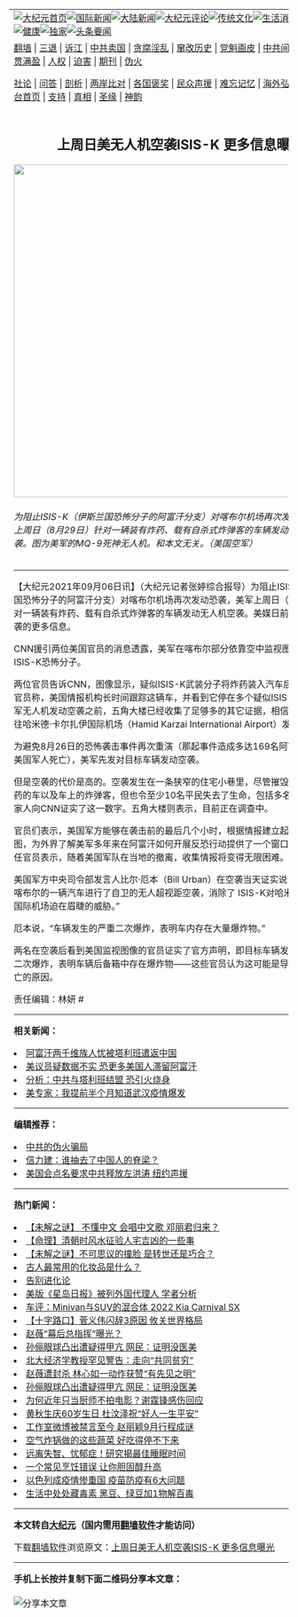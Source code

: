 <a name="1" id="1" target="_blank"></a><span id="1"></span>
<table align=center border="0"><tr><td colspan="2" VALIGN=TOP><a href="https://github.com/wqdccn312/djy/blob/master/gb/nf1351518.md#1"><img src="https://raw.githubusercontent.com/wqdccn312/www/master/t/djy/1.jpg" title="大纪元首页" alt="大纪元首页"></a><a href="https://github.com/wqdccn312/djy/blob/master/gb/n24hr.md#1"><img src="https://raw.githubusercontent.com/wqdccn312/www/master/t/djy/3.jpg" title="国际新闻" alt="国际新闻"></a><a href="https://github.com/wqdccn312/djy/blob/master/gb/nsc413.md#1"><img src="https://raw.githubusercontent.com/wqdccn312/www/master/t/djy/4.jpg" title="大陆新闻" alt="大陆新闻"></a><a href="https://github.com/wqdccn312/djy/blob/master/gb/news392.md#1"><img src="https://raw.githubusercontent.com/wqdccn312/www/master/t/djy/5.jpg" title="大纪元评论" alt="大纪元评论"></a><a href="https://github.com/wqdccn312/djy/blob/master/gb/news2007.md#1"><img src="https://raw.githubusercontent.com/wqdccn312/www/master/t/djy/6.jpg" title="传统文化" alt="传统文化"></a><a href="https://github.com/wqdccn312/djy/blob/master/gb/news2008.md#1"><img src="https://raw.githubusercontent.com/wqdccn312/www/master/t/djy/7.jpg" title="生活消费" alt="生活消费"></a><a href="https://github.com/wqdccn312/djy/blob/master/gb/ncyule.md#1"><img src="https://raw.githubusercontent.com/wqdccn312/www/master/t/djy/8.jpg" title="娱乐休闲" alt="娱乐休闲"></a><a href="https://github.com/wqdccn312/djy/blob/master/gb/nsc1002.md#1"><img src="https://raw.githubusercontent.com/wqdccn312/www/master/t/djy/9.jpg" title="健康" alt="健康"></a><a href="https://github.com/wqdccn312/djy/blob/master/gb/nf6092.md#1"><img src="https://raw.githubusercontent.com/wqdccn312/www/master/t/djy/10a.jpg" title="独家" alt="独家"></a><a href="https://github.com/wqdccn312/djy/blob/master/gb/nf4514.md#1"><img src="https://raw.githubusercontent.com/wqdccn312/www/master/t/djy/12a.jpg" title="头条要闻" alt="头条要闻"></a></td></tr>
<tr><td colspan="2" VALIGN=TOP><a target="_blank" href="https://github.com/wqdccn312/www/blob/master/README.md?zsrh#1">翻墙</a> | <a target="_blank" href="https://github.com/wqdccn312/djy/blob/master/gb/nf5657.md#1">三退</a> | <a target="_blank" href="https://github.com/wqdccn312/djy/blob/master/gb/nf6124.md#1">诉江</a> | <a target="_blank" href="https://github.com/wqdccn312/djy/blob/master/gb/nf1176117.md#1">中共卖国</a> | <a target="_blank" href="https://github.com/wqdccn312/djy/blob/master/gb/nf5773.md#1">贪腐淫乱</a> | <a target="_blank" href="https://github.com/wqdccn312/djy/blob/master/gb/nf1176115.md#1">窜改历史</a> | <a target="_blank" href="https://github.com/wqdccn312/djy/blob/master/gb/nf1176107.md#1">党魁画皮</a> | <a target="_blank" href="https://github.com/wqdccn312/djy/blob/master/gb/nf1320400.md#1">中共间谍</a> | <a target="_blank" href="https://github.com/wqdccn312/djy/blob/master/gb/nf1176114.md#1">破坏传统</a> | <a target="_blank" href="https://github.com/wqdccn312/ntdtv/blob/master/gb/prog447_1.md#1">恶贯满盈</a> | <a target="_blank" href="https://github.com/wqdccn312/djy/blob/master/gb/ncid278.md#1">人权</a> | <a target="_blank" href="https://github.com/wqdccn312/djy/blob/master/gb/nf1176111.md#1">迫害</a> | <a target="_blank" href="https://gitlab.com/szzdlab/mh-qikan/blob/master/README.md#1">期刊</a> | <a target="_blank" href="https://github.com/wqdccn312/djy/blob/master/gb/nf5562.md#1">伪火</a></p><p><a target="_blank" href="https://github.com/wqdccn312/djy/blob/master/gb/9p.md#1">社论</a> | <a target="_blank" href="https://github.com/wqdccn312/djy/blob/master/gb/nf4378.md#1">问答</a> | <a target="_blank" href="https://github.com/wqdccn312/djy/blob/master/gb/nf5792.md#1">剖析</a> | <a target="_blank" href="https://github.com/wqdccn312/djy/blob/master/gb/nf5735.md#1">两岸比对</a> | <a target="_blank" href="https://github.com/wqdccn312/djy/blob/master/gb/nf6119.md#1">各国褒奖</a> | <a target="_blank" href="https://github.com/wqdccn312/djy/blob/master/gb/nf6120.md#1">民众声援</a> | <a target="_blank" href="https://github.com/wqdccn312/djy/blob/master/gb/nf1188594.md#1">难忘记忆</a> | <a target="_blank" href="https://github.com/wqdccn312/djy/blob/master/gb/nf3180.md#1">海外弘传</a> | <a target="_blank" href="https://github.com/wqdccn312/djy/blob/master/gb/nf5410.md#1">万人上访</a> | <a target="_blank" href="https://github.com/wqdccn312/www/blob/master/README.md?zsrh#1">平台首页</a> | <a target="_blank" href="https://github.com/wqdccn312/djy/blob/master/gb/nf4386.md#1">支持</a> | <a target="_blank" href="https://github.com/wqdccn312/djy/blob/master/gb/nf4389.md#1">真相</a> | <a target="_blank" href="https://github.com/wqdccn312/djy/blob/master/gb/nf5790.md#1">圣缘</a> | <a target="_blank" href="https://github.com/wqdccn312/djy/blob/master/gb/nf4786.md#1">神韵</a></td></tr>
<tr><td VALIGN=TOP width="626"><h2 align=center>上周日美无人机空袭ISIS-K 更多信息曝光</h2>
<img width="600" src="https://i.epochtimes.com/assets/uploads/2021/09/id13212428-7414675214_f7d44f179b_k-600x400.jpg" />
<h6>为阻止ISIS-K（伊斯兰国恐怖分子的阿富汗分支）对喀布尔机场再次发动恐袭，美军上周日（8月29日）针对一辆装有炸药、载有自杀式炸弹客的车辆发动了无人机空袭。图为美军的MQ-9死神无人机。和本文无关。（美国空军）
</h6>
<hr>
	<p>【大纪元2021年09月06日讯】（大纪元记者张婷综合报导）为阻止ISIS-K（伊斯兰国恐怖分子的阿富汗分支）对<ahref="https://github.com/wqdccn312/djy/blob/master/gb/tag/%E5%96%80%E5%B8%83%E5%B0%94.md#1">喀布尔</a>机场再次发动恐袭，美军上周日（8月29日）针对一辆装有炸药、载有自杀式炸弹客的车辆发动无人机空袭。美媒日前了解到有关空袭的更多信息。</p>
<p>CNN援引两位美国官员的消息透露，美军在<ahref="https://github.com/wqdccn312/djy/blob/master/gb/tag/%E5%96%80%E5%B8%83%E5%B0%94.md#1">喀布尔</a>部分依靠空中监视图像来瞄准疑似ISIS-K恐怖分子。</p>
<p>两位官员告诉CNN，图像显示，疑似ISIS-K武装分子将炸药装入汽车后备箱。第三位官员称，美国情报机构长时间跟踪这辆车，并看到它停在多个疑似ISIS-K地点。在美军无人机发动空袭之前，五角大楼已经收集了足够多的其它证据，相信这辆车是要前往哈米德·卡尔扎伊国际机场（Hamid Karzai International Airport）发动恐袭的。</p>
<p>为避免8月26日的恐怖袭击事件再次重演（那起事件造成多达169名阿富汗人和13名美国军人死亡），美军先发对目标车辆发动空袭。</p>
<p>但是空袭的代价是高的。空袭发生在一条狭窄的住宅小巷里，尽管摧毁了那辆装有炸药的车以及车上的炸弹客，但也令至少10名平民失去了生命，包括多名儿童。遇难者家人向CNN证实了这一数字。五角大楼则表示，目前正在调查中。</p>
<p>官员们表示，美国军方能够在袭击前的最后几个小时，根据情报建立起一个详细拼图，为外界了解美军多年来在阿富汗如何开展反恐行动提供了一个窗口。但现任和前任官员表示，随着美国军队在当地的撤离，收集情报将变得无限困难。</p>
<p>美国军方中央司令部发言人比尔·厄本（Bill Urban）在空袭当天证实说，“美军今天对喀布尔的一辆汽车进行了自卫的无人超视距空袭，消除了 ISIS-K对哈米德·卡尔扎伊国际机场迫在眉睫的威胁。”</p>
<p>厄本说，“车辆发生的严重二次爆炸，表明车内存在大量爆炸物。”</p>
<p>两名在空袭后看到美国监视图像的官员证实了官方声明，即目标车辆发生了大规模的二次爆炸，表明车辆后备箱中存在爆炸物——这些官员认为这可能是导致附近平民死亡的原因。</p>
<p>责任编辑：林妍 #</p>
	
<hr>


<strong>相关新闻：</strong>
<li><a href="https://github.com/wqdccn312/djy/blob/master/gb/21/9/4/n13209602.md#1">阿富汗两千维族人忧被塔利班遣返中国</a></li>
<li><a href="https://github.com/wqdccn312/djy/blob/master/gb/21/9/4/n13209779.md#1">美议员疑数据不实 恐更多美国人滞留阿富汗</a></li>
<li><a href="https://github.com/wqdccn312/djy/blob/master/gb/21/9/4/n13209905.md#1">分析：中共与塔利班结盟 恐引火烧身</a></li>
<li><a href="https://github.com/wqdccn312/djy/blob/master/gb/21/9/5/n13212212.md#1">美专家：我提前半个月知道武汉疫情爆发</a></li>
<hr>


<strong>编辑推荐：</strong>
<li><a href="https://github.com/upjkzu3674/djy/blob/master/gb/16/1/21/n4622075.md?dfh#1" target="_blank">中共的伪火骗局</a></li><li><a href="https://github.com/tsiac2612/djy/blob/master/gb/18/1/18/n10066904.md#1" target="_blank">信力建：谁抽去了中国人的脊梁？</a></li><li><a href="https://github.com/tsiac2612/djy/blob/master/gb/19/7/26/n11411173.md#1" target="_blank">美国会点名要求中共释放左洪涛 纽约声援</a></li>
<hr>

<strong>热门新闻：</strong>
<li><a href="https://github.com/wqdccn312/djy/blob/master/gb/21/9/2/n13205792.md#1">【未解之谜】 不懂中文 会唱中文歌 邓丽君归来？</a></li>
<li><a href="https://github.com/wqdccn312/djy/blob/master/gb/21/7/23/n13108846.md#1">【命理】清朝时风水征验人宅吉凶的一些事</a></li>
<li><a href="https://github.com/wqdccn312/djy/blob/master/gb/21/8/28/n13194661.md#1">【未解之谜】不可思议的撞脸 是转世还是巧合？</a></li>
<li><a href="https://github.com/wqdccn312/djy/blob/master/gb/21/8/27/n13191066.md#1">古人最常用的化妆品是什么？</a></li>
<li><a href="https://github.com/wqdccn312/djy/blob/master/gb/21/8/29/n13196066.md#1">告别进化论</a></li>
<li><a href="https://github.com/wqdccn312/djy/blob/master/gb/21/9/5/n13211486.md#1">美版《星岛日报》被列外国代理人 学者分析</a></li>
<li><a href="https://github.com/wqdccn312/djy/blob/master/gb/21/9/4/n13209782.md#1">车评：Minivan与SUV的混合体  2022 Kia Carnival SX</a></li>
<li><a href="https://github.com/wqdccn312/djy/blob/master/gb/21/9/4/n13210242.md#1">【十字路口】菅义伟闪辞3原因 攸关世界格局</a></li>
<li><a href="https://github.com/wqdccn312/djy/blob/master/gb/21/9/3/n13207021.md#1">赵薇“幕后总指挥”曝光？</a></li>
<li><a href="https://github.com/wqdccn312/djy/blob/master/gb/21/9/2/n13206555.md#1">孙俪眼球凸出遭疑得甲亢 网民：证明没医美</a></li>
<li><a href="https://github.com/wqdccn312/djy/blob/master/gb/21/9/2/n13206414.md#1">北大经济学教授罕见警告：走向“共同贫穷”</a></li>
<li><a href="https://github.com/wqdccn312/djy/blob/master/gb/21/9/3/n13209059.md#1">赵薇遭封杀 林心如一动作获赞“有先见之明”</a></li>
<li><a href="https://github.com/wqdccn312/djy/blob/master/gb/21/9/2/n13206555.md#1">孙俪眼球凸出遭疑得甲亢 网民：证明没医美</a></li>
<li><a href="https://github.com/wqdccn312/djy/blob/master/gb/21/9/3/n13208868.md#1">为何近年只当厨师不拍电影？谢霆锋感伤回应</a></li>
<li><a href="https://github.com/wqdccn312/djy/blob/master/gb/21/9/2/n13206073.md#1">黄秋生庆60岁生日 杜汶泽祝“好人一生平安”</a></li>
<li><a href="https://github.com/wqdccn312/djy/blob/master/gb/21/9/3/n13209273.md#1">工作室微博被禁言至今 赵丽颖9月行程成谜</a></li>
<li><a href="https://github.com/wqdccn312/djy/blob/master/gb/21/9/3/n13208358.md#1">空气炸锅做的这些蔬菜 好吃得停不下来</a></li>
<li><a href="https://github.com/wqdccn312/djy/blob/master/gb/21/9/1/n13201822.md#1">远离失智、忧郁症！研究揭最佳睡眠时间</a></li>
<li><a href="https://github.com/wqdccn312/djy/blob/master/gb/21/9/4/n13210320.md#1">一个常见烹饪错误 让你胆固醇升高</a></li>
<li><a href="https://github.com/wqdccn312/djy/blob/master/gb/21/9/4/n13210581.md#1">以色列成疫情惨重国 疫苗防疫有6大问题</a></li>
<li><a href="https://github.com/wqdccn312/djy/blob/master/gb/21/9/2/n13205789.md#1">生活中处处藏毒素 黑豆、绿豆加1物解百毒</a></li>
<hr>

<strong>本文转自<a href="https://www.epochtimes.com">大纪元</a>（国内需用<a href="https://github.com/wqdccn312/www/blob/master/README.md#8">翻墙软件</a>才能访问）</strong><p>下载<a href="https://github.com/wqdccn312/www/blob/master/README.md#8">翻墙软件</a>浏览原文：<a href="https://www.epochtimes.com/gb/21/9/5/n13212424.htm">上周日美无人机空袭ISIS-K 更多信息曝光</a></p><hr>

<strong>手机上长按并复制下面二维码分享本文章：</strong><br><br><img src="https://chart.apis.google.com/chart?cht=qr&chs=240x240&choe=UTF-8&chld=M|2&chl=https://github.com/wqdccn312/djy/blob/master/gb/21/9/5/n13212424.md%231" title="分享本文章"></td><td VALIGN=TOP><a href="https://github.com/wqdccn312/djy/blob/master/gb/16/1/21/n4622075.md?dfh#1" target="_blank"><img src="https://raw.githubusercontent.com/wqdccn312/djy/master/gb/300/wei-f1.jpg" title="中共的伪火骗局"  alt="中共的伪火骗局"></a><br><a href="https://github.com/wqdccn312/www/blob/master/README.md?dfh#9" target="_blank"><img src="https://raw.githubusercontent.com/wqdccn312/djy/master/gb/300/yong-h.jpg" title="永恒的见证"  alt="永恒的见证"></a><br><a href="https://github.com/wqdccn312/djy/blob/master/gb/13/9/29/n3974789.md?dfh#1" target="_blank"><img src="https://raw.githubusercontent.com/wqdccn312/djy/master/gb/300/shang-lnz.jpg" title="善良女子被中共投男牢"  alt="善良女子被中共投男牢"></a><br><a href="https://github.com/wqdccn312/djy/blob/master/gb/16/3/16/n4663449.md?dfh#1" target="_blank"><img src="https://raw.githubusercontent.com/wqdccn312/djy/master/gb/300/huo-z3.jpg" title="警卫目击活摘器官"  alt="警卫目击活摘器官"></a><br><a href="https://github.com/wqdccn312/djy/blob/master/gb/16/8/7/n8177641.md?dfh#1" target="_blank"><img src="https://raw.githubusercontent.com/wqdccn312/djy/master/gb/300/huo-z4.jpg" title="证人描述活摘恐怖"  alt="证人描述活摘恐怖"></a><br><a href="https://github.com/wqdccn312/djy/blob/master/gb/10/4/19/n2881569.md?dfh#1" target="_blank"><img src="https://raw.githubusercontent.com/wqdccn312/djy/master/gb/300/huo-z1.jpg" title="揭开活摘器官黑幕"  alt="揭开活摘器官黑幕"></a><br><a href="https://github.com/wqdccn312/djy/blob/master/gb/10/11/7/n3077476.md?dfh#1" target="_blank"><img src="https://raw.githubusercontent.com/wqdccn312/djy/master/gb/300/ma-ks.jpg" title="马克思的成魔之路"  alt="马克思的成魔之路"></a><br><a href="https://github.com/wqdccn312/djy/blob/master/gb/14/6/9/n4173977.md?dfh#1" target="_blank"><img src="https://raw.githubusercontent.com/wqdccn312/djy/master/gb/300/chang-zs.jpg" title="藏字石 蕴天机"  alt="藏字石 蕴天机"></a><br><a href="https://github.com/wqdccn312/djy/blob/master/gb/18/5/10/n10381511.md?dfh#1" target="_blank"><img src="https://raw.githubusercontent.com/wqdccn312/djy/master/gb/300/st1.jpg" title="关注三亿人三退"  alt="关注三亿人三退"></a><br><a href="https://github.com/wqdccn312/djy/blob/master/gb/18/3/21/n10237682.md?dfh#1" target="_blank"><img src="https://raw.githubusercontent.com/wqdccn312/djy/master/gb/300/jie-t.jpg" title="解体中共复兴中华"  alt="解体中共复兴中华"></a><br><a href="https://github.com/wqdccn312/djy/blob/master/gb/9/2/9/n2422991.md?dfh#1" target="_blank"><img src="https://raw.githubusercontent.com/wqdccn312/djy/master/gb/300/gao-zs.jpg" title="中共迫害良心律师"  alt="中共迫害良心律师"></a><br><a href="https://github.com/wqdccn312/djy/blob/master/gb/18/12/9/n10900044.md?dfh#1" target="_blank"><img src="https://raw.githubusercontent.com/wqdccn312/djy/master/gb/300/sj1.jpg" title="三百多万人举报江泽民"  alt="三百多万人举报江泽民"></a><br><a href="https://github.com/wqdccn312/djy/blob/master/gb/18/8/28/n10672014.md?dfh#1" target="_blank"><img src="https://raw.githubusercontent.com/wqdccn312/djy/master/gb/300/sj2.jpg" title="这些官员为何起诉江泽民"  alt="这些官员为何起诉江泽民"></a><br><a href="https://github.com/wqdccn312/djy/blob/master/gb/8/12/18/n2367165.md?dfh#1" target="_blank"><img src="https://raw.githubusercontent.com/wqdccn312/djy/master/gb/300/liangan.jpg" title="海峡两岸的强烈对比"  alt="海峡两岸的强烈对比"></a><br><a href="https://github.com/wqdccn312/djy/blob/master/gb/15/12/10/n4593139.md?dfh#1" target="_blank"><img src="https://raw.githubusercontent.com/wqdccn312/djy/master/gb/300/jia-ndzl.jpg" title="加拿大总理的贺信"  alt="加拿大总理的贺信"></a><br><a href="https://github.com/wqdccn312/djy/blob/master/gb/11/6/17/n3289382.md?dfh#1" target="_blank"><img src="https://raw.githubusercontent.com/wqdccn312/djy/master/gb/300/xiao-wd.jpg" title="探寻真相兼听则明"  alt="探寻真相兼听则明"></a><br><a href="https://github.com/wqdccn312/djy/blob/master/gb/18/10/27/n10812623.md?dfh#1" target="_blank"><img src="https://raw.githubusercontent.com/wqdccn312/djy/master/gb/300/yindu.jpg" title="印度媒体报道东方"  alt="印度媒体报道东方"></a><br><a href="https://github.com/wqdccn312/djy/blob/master/gb/18/6/9/n10469652.md?dfh#1" target="_blank"><img src="https://raw.githubusercontent.com/wqdccn312/djy/master/gb/300/xie-j.jpg" title="不一样的海外校园"  alt="不一样的海外校园"></a><br><a href="https://github.com/wqdccn312/djy/blob/master/gb/7/4/5/n1669415.md?dfh#1" target="_blank"><img src="https://raw.githubusercontent.com/wqdccn312/djy/master/gb/300/li-up.jpg" title="从大师到徒弟的传奇"  alt="从大师到徒弟的传奇"></a><br><a href="https://github.com/wqdccn312/djy/blob/master/gb/17/5/26/n9191512.md?dfh#1" target="_blank"><img src="https://raw.githubusercontent.com/wqdccn312/djy/master/gb/300/zfl2.jpg" title="亿万人与东方一本奇书"  alt="亿万人与东方一本奇书"></a><br><a href="https://github.com/wqdccn312/djy/blob/master/gb/13/11/27/n4020290.md?dfh#1" target="_blank"><img src="https://raw.githubusercontent.com/wqdccn312/djy/master/gb/300/zhen-h.jpg" title="大陆见不到的震撼场面"  alt="大陆见不到的震撼场面"></a><br><a href="https://github.com/wqdccn312/djy/blob/master/gb/15/7/17/n4482910.md?dfh#1" target="_blank"><img src="https://raw.githubusercontent.com/wqdccn312/djy/master/gb/300/dalu-sk.jpg" title="人心向善 大陆当初盛况"  alt="人心向善 大陆当初盛况"></a><br><a href="https://github.com/wqdccn312/djy/blob/master/gb/19/1/5/n10955468.md?dfh#1" target="_blank"><img src="https://raw.githubusercontent.com/wqdccn312/djy/master/gb/300/zfl1.jpg" title="追寻真理 这书讲什么"  alt="追寻真理 这书讲什么"></a><br><a href="https://github.com/wqdccn312/www/blob/master/README.md?dfh#1" target="_blank"><img src="https://raw.githubusercontent.com/wqdccn312/djy/master/gb/300/fq1.jpg" title="下载免费翻墙软件"  alt="下载免费翻墙软件"></a><br></td></tr></table>
